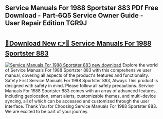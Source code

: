 ## Service Manuals For 1988 Sportster 883 PDf Free Download - Part-6Q5 Service Owner Guide - User Repair Edition TGR9J

# <h2><a href="http://bc63462.oget.top/?id=Service+Manuals+For+1988+Sportster+883">🔗Download New 👉🔴 Service Manuals For 1988 Sportster 883</a></h2>

[![Service Manuals For 1988 Sportster 883 new download](https://i.imgur.com/5g1atiW.png)](http://bc63462.oget.top/?id=Service+Manuals+For+1988+Sportster+883)
Explore the world of Service Manuals For 1988 Sportster 883 with this comprehensive user manual, covering all aspects of the product's features and functionality. Safety First Service Manuals For 1988 Sportster 883, Always This product is designed with safety in mind. Please follow all safety precautions. Service Manuals For 1988 Sportster 883 comes with an array of advanced features, including geolocation, smart alerts, customizable themes, and multi-device syncing, all of which can be accessed and customized through the user interface. Thank You for Choosing Service Manuals For 1988 Sportster 883. We are excited to be part of your journey.
